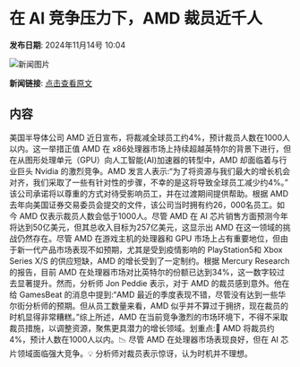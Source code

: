 # ​在 AI 竞争压力下，AMD 裁员近千人

**发布日期**: 2024年11月14号 10:04

![新闻图片](https://pic.chinaz.com/picmap/201811200922100302_4.jpg)

**新闻链接**: [点击查看原文](https://www.aibase.com/zh/news/13223)

## 内容

美国半导体公司 AMD 近日宣布，将裁减全球员工约4%，预计裁员人数在1000人以内。这一举措正值 AMD 在 x86处理器市场上持续超越英特尔的背景下进行，但在从图形处理单元（GPU）向人工智能(AI)加速器的转型中，AMD 却面临着与行业巨头 Nvidia 的激烈竞争。AMD 发言人表示:“为了将资源与我们最大的增长机会对齐，我们采取了一些有针对性的步骤，不幸的是这将导致全球员工减少约4%。” 该公司承诺将以尊重的方式对待受影响员工，并在过渡期间提供帮助。根据 AMD 去年向美国证券交易委员会提交的文件，该公司当时拥有约26，000名员工。如今 AMD 仅表示裁员人数会低于1000人。尽管 AMD 在 AI 芯片销售方面预测今年将达到50亿美元，但其总收入目标为257亿美元，这显示出 AMD 在这一领域的挑战仍然存在。尽管 AMD 在游戏主机的处理器和 GPU 市场上占有重要地位，但由于新一代产品市场表现不如预期，尤其是受到疫情影响的 PlayStation5和 Xbox Series X/S 的供应短缺，AMD 的增长受到了一定制约。根据 Mercury Research 的报告，目前 AMD 在处理器市场对比英特尔的份额已达到34%，这一数字较过去显著提升。然而，分析师 Jon Peddie 表示，对于 AMD 的裁员感到意外。他在给 GamesBeat 的消息中提到:“AMD 最近的季度表现不错，尽管没有达到一些华尔街分析师的预期。但从员工数量来看，AMD 似乎并不算过于拥挤，现在裁员的时机显得非常糟糕。”综上所述，AMD 在当前竞争激烈的市场环境下，不得不采取裁员措施，以调整资源，聚焦更具潜力的增长领域。划重点:💼 AMD 将裁员约4%，预计人数在1000人以内。📉 尽管 AMD 在处理器市场表现良好，但在 AI 芯片领域面临强大竞争。💡 分析师对裁员表示惊讶，认为时机并不理想。
